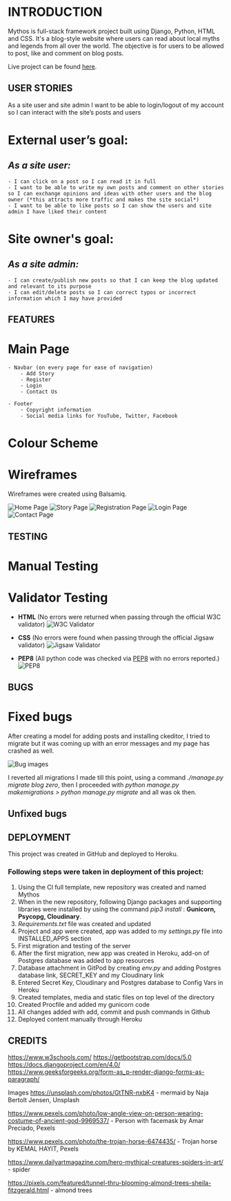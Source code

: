 
# INTRODUCTION 

Mythos is full-stack framework project built using Django, Python, HTML and CSS. It's a blog-style website where users can read about local myths and legends from all over the world. The objective is for users to be allowed to post, like and comment on blog posts.

Live project can be found [here](https://mythoi.herokuapp.com/).


## USER STORIES

As a site user and site admin I want to be able to login/logout of my account so I can interact with the site’s posts and users

# External user’s goal:
## *As a site user:*
    - I can click on a post so I can read it in full
    - I want to be able to write my own posts and comment on other stories so I can exchange opinions and ideas with other users and the blog owner (*this attracts more traffic and makes the site social*)
    - I want to be able to like posts so I can show the users and site admin I have liked their content 

# Site owner's goal:
## *As a site admin:*
    - I can create/publish new posts so that I can keep the blog updated and relevant to its purpose
    - I can edit/delete posts so I can correct typos or incorrect information which I may have provided

## FEATURES 
# Main Page
    - Navbar (on every page for ease of navigation)
        - Add Story
        - Register
        - Login
        - Contact Us
    
    - Footer
        - Copyright information
        - Social media links for YouTube, Twitter, Facebook

# Colour Scheme

# Wireframes
Wireframes were created using Balsamiq.

![Home Page](media/wireframes/Wireframes%20_Home_Page.png)
![Story Page](media/wireframes/Wireframes_Registration_Page.png)
![Registration Page](media/wireframes/Wireframes_Registration_Page.png)
![Login Page](media/wireframes/Wireframes_Login_Page.png)
![Contact Page](media/wireframes/Wireframes_Contact_Page.png)



## TESTING
# Manual Testing

# Validator Testing

-   **HTML** (No errors were returned when passing through the official W3C validator) 
    ![W3C Validator]()

-   **CSS** (No errors were found when passing through the official Jigsaw validator)
    ![Jigsaw Validator]()

-   **PEP8** (All python code was checked via [PEP8](http://pep8online.com/) with no errors reported.)
    ![PEP8]()



## BUGS
# Fixed bugs
After creating a model for adding posts and installing ckeditor, I tried to migrate but it was coming up with an error messages and my page has crashed as well. 

![Bug images]()

I reverted all migrations I made till this point, using a command *./manage.py migrate blog zero*, then I proceeded with *python manage.py makemigrations > python manage.py migrate* and all was ok then. 


## Unfixed bugs


## DEPLOYMENT
This project was created in GitHub and deployed to Heroku. 

### Following steps were taken in deployment of this project: 

1.  Using the CI full template, new repository was created and named Mythos
2.  When in the new repository, following Django packages and supporting libraries were installed by using the command *pip3 install* : **Gunicorn, Psycopg, Cloudinary**.
3.  *Requirements.txt* file was created and updated
4.  Project and app were created, app was added to my *settings.py* file into INSTALLED_APPS section
5.  First migration and testing of the server
6.  After the first migration, new app was created in Heroku, add-on of Postgres database was added to app resources
7.  Database attachment in GitPod by creating *env.py* and adding Postgres database link, SECRET_KEY and my Cloudinary link
8.  Entered Secret Key, Cloudinary and Postgres database to Config Vars in Heroku
9.  Created templates, media and static files on top level of the directory
10.  Created Procfile and added my gunicorn code
11.  All changes added with add, commit and push commands in Github
12. Deployed content manually through Heroku 



## CREDITS

https://www.w3schools.com/ 
https://getbootstrap.com/docs/5.0
https://docs.djangoproject.com/en/4.0/
https://www.geeksforgeeks.org/form-as_p-render-django-forms-as-paragraph/

Images
https://unsplash.com/photos/GtTNR-nxbK4 - mermaid by Naja Bertolt Jensen, Unsplash

https://www.pexels.com/photo/low-angle-view-on-person-wearing-costume-of-ancient-god-9969537/ - Person with facemask by Amar Preciado, Pexels

https://www.pexels.com/photo/the-trojan-horse-6474435/ - Trojan horse by KEMAL HAYIT, Pexels

https://www.dailyartmagazine.com/hero-mythical-creatures-spiders-in-art/ - spider

https://pixels.com/featured/tunnel-thru-blooming-almond-trees-sheila-fitzgerald.html - almond trees
